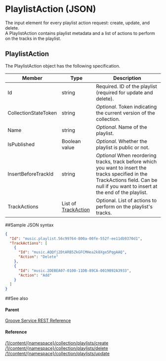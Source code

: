 # PlaylistAction (JSON)     

The input element for every playlist action request: create, update, and delete.  
A PlaylistAction contains playlist metadata and a list of actions to perform on the tracks in the playlist.

## PlaylistAction

The PlaylistAction object has the following specification.

| **Member**           | **Type**                                                             | **Description**                                                                                                                                                                        |
|----------------------|----------------------------------------------------------------------|----------------------------------------------------------------------------------------------------------------------------------------------------------------------------------------|
| Id                   | string                                                               | Required. ID of the playlist (required for update and delete).                                                                                                                         |
| CollectionStateToken | string                                                               | *Optional*. Token indicating the current version of the collection.                                                                                                                      |
| Name                 | string                                                               | *Optional*. Name of the playlist.                                                                                                                                                        |
| IsPublished          | Boolean value                                                        | *Optional.* Whether the playlist is public or not.                                                                                                                                       |
| InsertBeforeTrackId  | string                                                               | *Optional* When reordering tracks, track before which you want to insert the tracks specified in the TrackActions field. Can be null if you want to insert at the end of the playlist. |
| TrackActions         | List of [TrackAction](JSON_TrackAction.md) | Optional. List of actions to perform on the playlist's tracks.                                                                                                                         |

##Sample JSON syntax

```json
{
  "Id": "music.playlist.56c99764-800a-00fe-552f-ee11db9370d1",
  "TrackActions": [
    {
      "Id": "music.AQQfj2DtARB5ZkGFCMHea2k8Xge5PqgAAQ",
      "Action": "Delete"
    },
    {
      "Id": "music.2DEBEA07-0100-11DB-89CA-0019B92A3933",
      "Action": "Add"
    }
  ]
}
```
##See also

#### Parent

[Groove Service REST Reference](Groove%20Service%20REST$20Reference.md)

#### Reference

[/1/content/{namespace}/collection/playlists/create](URI_ContentNamespaceCollectionPlaylistsCreatePOST.md)  
[/1/content/{namespace}/collection/playlists/delete](URI_ContentNamespaceCollectionPlaylistsDeletePOST.md)  
[/1/content/{namespace}/collection/playlists/update](URI_ContentNamespaceCollectionPlaylistsUpdatePOST.md)
